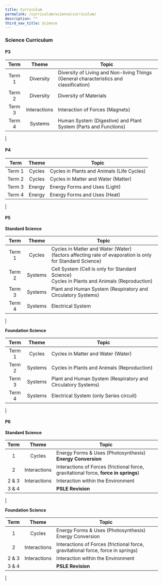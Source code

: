```yaml
---
title: Curriculum
permalink: /curriculum/science/curriculum/
description: ""
third_nav_title: Science
---
```

### **Science Curriculum**

#### **P3**

| Term | Theme | Topic |
|:---:|:---:|---|
| Term 1 | Diversity | Diversity of Living and Non-living Things (General characteristics and classification) |
| Term 2 | Diversity | Diversity of Materials |
| Term 3 | Interactions | Interaction of Forces (Magnets) |
| Term 4 | Systems | Human System (Digestive) and Plant System (Parts and Functions) |
|

#### **P4**

| Term | Theme | Topic |
|:---:|:---:|---|
| Term 1 | Cycles | Cycles in Plants and Animals (Life Cycles) |
| Term 2 | Cycles | Cycles in Matter and Water (Matter) |
| Term 3 | Energy | Energy Forms and Uses (Light) |
| Term 4 | Energy | Energy Forms and Uses (Heat) |
|

#### **P5**

**Standard Science**

| Term | Theme | Topic |
|:---:|:---:|---|
| Term 1 | Cycles | Cycles in Matter and Water (Water)<br>(factors affecting rate of evaporation is only for Standard Science) |
| Term 2 | Systems | Cell System (Cell is only for Standard Science)<br>Cycles in Plants and Animals (Reproduction) |
| Term 3 | Systems | Plant and Human System (Respiratory and Circulatory Systems)<br> |
| Term 4 | Systems | Electrical System |
|

**Foundation Science**

| Term | Theme | Topic |
|:---:|:---:|---|
| Term 1 | Cycles | Cycles in Matter and Water (Water)<br> |
| Term 2 | Systems | Cycles in Plants and Animals (Reproduction) |
| Term 3 | Systems | Plant and Human System (Respiratory and Circulatory Systems) |
| Term 4 | Systems | Electrical System (only Series circuit) |
|

#### **P6**

**Standard Science**

| Term | Theme | Topic |
|:---:|:---:|---|
| 1 | Cycles | Energy Forms & Uses (Photosynthesis)<br>**Energy Conversion** |
| 2 | Interactions | Interactions of Forces (frictional force, gravitational force, **force in springs**) |
| 2 & 3 | Interactions | Interaction within the Environment |
| 3 & 4 |  | **PSLE Revision** |
|

**Foundation Science**

| Term | Theme | Topic |
|:---:|:---:|---|
| 1 | Cycles | Energy Forms & Uses (Photosynthesis)<br>Energy Conversion |
| 2 | Interactions | Interactions of Forces (frictional force, gravitational force, force in springs) |
| 2 & 3 | Interactions | Interaction within the Environment |
| 3 & 4 |  | **PSLE Revision** |
|